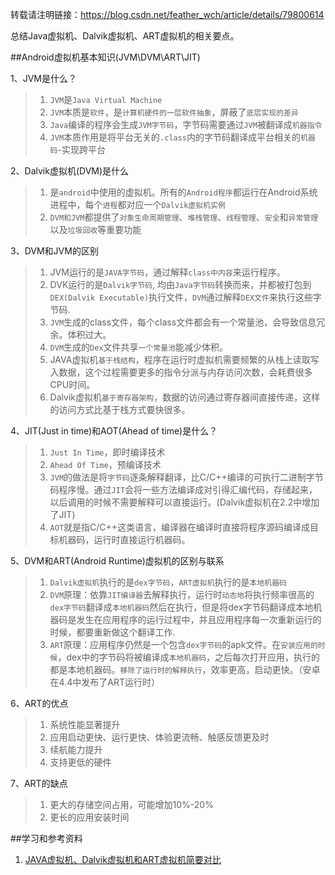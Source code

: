 转载请注明链接：https://blog.csdn.net/feather_wch/article/details/79800614

总结Java虚拟机、Dalvik虚拟机、ART虚拟机的相关要点。

##Android虚拟机基本知识(JVM\DVM\ART\JIT)

1、JVM是什么？
>1. `JVM`是`Java Virtual Machine`
>2. `JVM`本质是`软件`，是`计算机硬件的一层软件抽象`，屏蔽了`底层实现的差异`
>3. `Java`编译的程序会生成`JVM字节码`，字节码需要通过`JVM`被翻译成`机器指令`
>4. `JVM`本质作用是将平台无关的`.class`内的字节码翻译成平台相关的`机器码`-实现跨平台

2、Dalvik虚拟机(DVM)是什么
>1. 是`android`中使用的虚拟机。所有的`Android程序`都运行在Android系统进程中，每个`进程`都对应一个`Dalvik虚拟机实例`
>2. `DVM和JVM`都提供了`对象生命周期管理`、`堆栈管理`、`线程管理`、`安全`和`异常管理`以及`垃圾回收`等重要功能

3、DVM和JVM的区别
>1. JVM运行的是`JAVA字节码`，通过解释`class中内容`来运行程序。
>2. DVK运行的是`Dalvik字节码`, 均由`Java字节码`转换而来，并都被打包到`DEX(Dalvik Executable)`执行文件，`DVM`通过解释`DEX文件`来执行这些字节码.
>3. `JVM`生成的class文件，每个class文件都会有一个常量池，会导致信息冗余。体积过大。
>4. `DVM`生成的`Dex`文件共享`一个常量池`能减少体积。
>5. JAVA虚拟机`基于栈结构`，程序在运行时虚拟机需要频繁的从栈上读取写入数据，这个过程需要更多的指令分派与内存访问次数，会耗费很多CPU时间。
>6. Dalvik虚拟机`基于寄存器架构`，数据的访问通过寄存器间直接传递，这样的访问方式比基于栈方式要快很多。

4、JIT(Just in time)和AOT(Ahead of time)是什么？
>1. `Just In Time`，即时编译技术
>2. `Ahead Of Time`，预编译技术
>3. `JVM`的做法是将`字节码`逐条解释翻译，比C/C++编译的可执行二进制字节码程序慢。通过`JIT`会将一些方法编译成对引得汇编代码，存储起来，以后调用的时候不需要解释可以直接运行。(Dalvik虚拟机在2.2中增加了JIT)
>4. `AOT`就是指C/C++这类语言，编译器在编译时直接将程序源码编译成目标机器码，运行时直接运行机器码。

5、DVM和ART(Android Runtime)虚拟机的区别与联系
>1. `Dalvik虚拟机`执行的是`dex字节码`，`ART虚拟机`执行的是`本地机器码`
>1. `DVM`原理：依靠`JIT编译器`去解释执行，运行时`动态地`将执行频率很高的`dex字节码`翻译成`本地机器码`然后在执行，但是将dex字节码翻译成本地机器码是发生在应用程序的运行过程中，并且应用程序每一次重新运行的时候，都要重新做这个翻译工作.
>2. `ART`原理：应用程序仍然是一个包含`dex字节码`的apk文件。在`安装应用的时候`，dex中的字节码将被编译成`本地机器码`，之后每次打开应用，执行的都是本地机器码。`移除了运行时的解释执行`，效率更高，启动更快。（安卓在4.4中发布了ART运行时）

6、ART的优点
>1. 系统性能显著提升
>2. 应用启动更快、运行更快、体验更流畅、触感反馈更及时
>3. 续航能力提升
>4. 支持更低的硬件

7、ART的缺点
>1. 更大的存储空间占用，可能增加10%-20%
>2. 更长的应用安装时间

##学习和参考资料
1. [JAVA虚拟机、Dalvik虚拟机和ART虚拟机简要对比](https://blog.csdn.net/jason0539/article/details/50440669)
